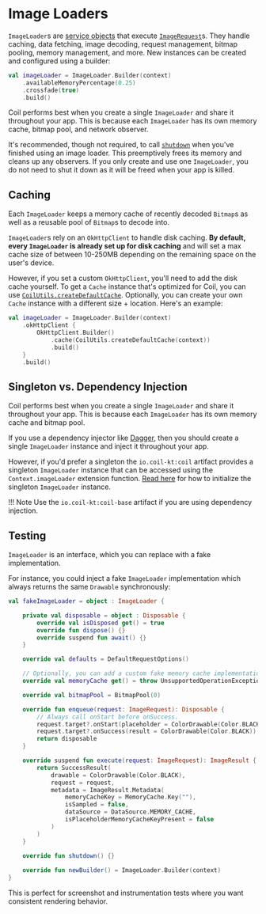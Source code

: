 # Image Loaders

`ImageLoader`s are [service objects](https://publicobject.com/2019/06/10/value-objects-service-objects-and-glue/) that execute [`ImageRequest`](image_requests.md)s. They handle caching, data fetching, image decoding, request management, bitmap pooling, memory management, and more. New instances can be created and configured using a builder:

```kotlin
val imageLoader = ImageLoader.Builder(context)
    .availableMemoryPercentage(0.25)
    .crossfade(true)
    .build()
```

Coil performs best when you create a single `ImageLoader` and share it throughout your app. This is because each `ImageLoader` has its own memory cache, bitmap pool, and network observer.

It's recommended, though not required, to call [`shutdown`](../api/coil-base/coil/-image-loader/shutdown.html) when you've finished using an image loader. This preemptively frees its memory and cleans up any observers. If you only create and use one `ImageLoader`, you do not need to shut it down as it will be freed when your app is killed.

## Caching

Each `ImageLoader` keeps a memory cache of recently decoded `Bitmap`s as well as a reusable pool of `Bitmap`s to decode into.

`ImageLoader`s rely on an `OkHttpClient` to handle disk caching. **By default, every `ImageLoader` is already set up for disk caching** and will set a max cache size of between 10-250MB depending on the remaining space on the user's device.

However, if you set a custom `OkHttpClient`, you'll need to add the disk cache yourself. To get a `Cache` instance that's optimized for Coil, you can use [`CoilUtils.createDefaultCache`](../api/coil-base/coil.util/-coil-utils/create-default-cache.html). Optionally, you can create your own `Cache` instance with a different size + location. Here's an example:

```kotlin
val imageLoader = ImageLoader.Builder(context)
    .okHttpClient {
        OkHttpClient.Builder()
            .cache(CoilUtils.createDefaultCache(context))
            .build()
    }
    .build()
```

## Singleton vs. Dependency Injection

Coil performs best when you create a single `ImageLoader` and share it throughout your app. This is because each `ImageLoader` has its own memory cache and bitmap pool.

If you use a dependency injector like [Dagger](https://github.com/google/dagger), then you should create a single `ImageLoader` instance and inject it throughout your app.

However, if you'd prefer a singleton the `io.coil-kt:coil` artifact provides a singleton `ImageLoader` instance that can be accessed using the `Context.imageLoader` extension function. [Read here](../getting_started/#singleton) for how to initialize the singleton `ImageLoader` instance.

!!! Note
    Use the `io.coil-kt:coil-base` artifact if you are using dependency injection.

## Testing

`ImageLoader` is an interface, which you can replace with a fake implementation.

For instance, you could inject a fake `ImageLoader` implementation which always returns the same `Drawable` synchronously:

```kotlin
val fakeImageLoader = object : ImageLoader {

    private val disposable = object : Disposable {
        override val isDisposed get() = true
        override fun dispose() {}
        override suspend fun await() {}
    }

    override val defaults = DefaultRequestOptions()

    // Optionally, you can add a custom fake memory cache implementation.
    override val memoryCache get() = throw UnsupportedOperationException()

    override val bitmapPool = BitmapPool(0)

    override fun enqueue(request: ImageRequest): Disposable {
        // Always call onStart before onSuccess.
        request.target?.onStart(placeholder = ColorDrawable(Color.BLACK))
        request.target?.onSuccess(result = ColorDrawable(Color.BLACK))
        return disposable
    }

    override suspend fun execute(request: ImageRequest): ImageResult {
        return SuccessResult(
            drawable = ColorDrawable(Color.BLACK),
            request = request,
            metadata = ImageResult.Metadata(
                memoryCacheKey = MemoryCache.Key(""),
                isSampled = false,
                dataSource = DataSource.MEMORY_CACHE,
                isPlaceholderMemoryCacheKeyPresent = false
            )
        )
    }

    override fun shutdown() {}
    
    override fun newBuilder() = ImageLoader.Builder(context)
}
```

This is perfect for screenshot and instrumentation tests where you want consistent rendering behavior.
